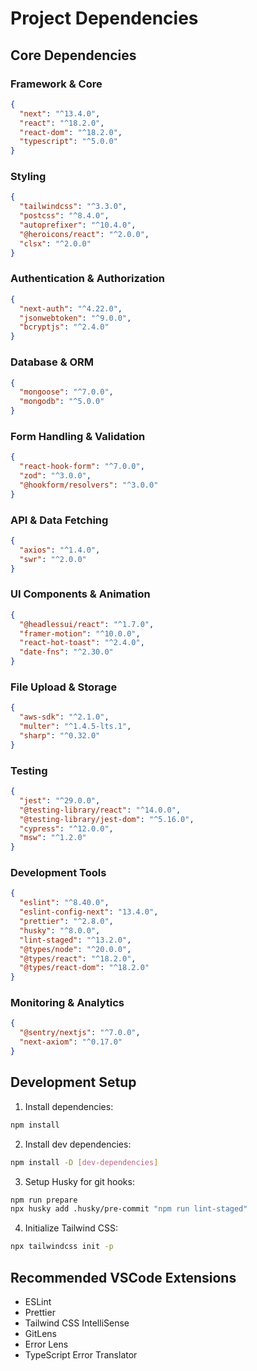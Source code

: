 # Project Dependencies

## Core Dependencies

### Framework & Core
```json
{
  "next": "^13.4.0",
  "react": "^18.2.0",
  "react-dom": "^18.2.0",
  "typescript": "^5.0.0"
}
```

### Styling
```json
{
  "tailwindcss": "^3.3.0",
  "postcss": "^8.4.0",
  "autoprefixer": "^10.4.0",
  "@heroicons/react": "^2.0.0",
  "clsx": "^2.0.0"
}
```

### Authentication & Authorization
```json
{
  "next-auth": "^4.22.0",
  "jsonwebtoken": "^9.0.0",
  "bcryptjs": "^2.4.0"
}
```

### Database & ORM
```json
{
  "mongoose": "^7.0.0",
  "mongodb": "^5.0.0"
}
```

### Form Handling & Validation
```json
{
  "react-hook-form": "^7.0.0",
  "zod": "^3.0.0",
  "@hookform/resolvers": "^3.0.0"
}
```

### API & Data Fetching
```json
{
  "axios": "^1.4.0",
  "swr": "^2.0.0"
}
```

### UI Components & Animation
```json
{
  "@headlessui/react": "^1.7.0",
  "framer-motion": "^10.0.0",
  "react-hot-toast": "^2.4.0",
  "date-fns": "^2.30.0"
}
```

### File Upload & Storage
```json
{
  "aws-sdk": "^2.1.0",
  "multer": "^1.4.5-lts.1",
  "sharp": "^0.32.0"
}
```

### Testing
```json
{
  "jest": "^29.0.0",
  "@testing-library/react": "^14.0.0",
  "@testing-library/jest-dom": "^5.16.0",
  "cypress": "^12.0.0",
  "msw": "^1.2.0"
}
```

### Development Tools
```json
{
  "eslint": "^8.40.0",
  "eslint-config-next": "13.4.0",
  "prettier": "^2.8.0",
  "husky": "^8.0.0",
  "lint-staged": "^13.2.0",
  "@types/node": "^20.0.0",
  "@types/react": "^18.2.0",
  "@types/react-dom": "^18.2.0"
}
```

### Monitoring & Analytics
```json
{
  "@sentry/nextjs": "^7.0.0",
  "next-axiom": "^0.17.0"
}
```

## Development Setup

1. Install dependencies:
```bash
npm install
```

2. Install dev dependencies:
```bash
npm install -D [dev-dependencies]
```

3. Setup Husky for git hooks:
```bash
npm run prepare
npx husky add .husky/pre-commit "npm run lint-staged"
```

4. Initialize Tailwind CSS:
```bash
npx tailwindcss init -p
```

## Recommended VSCode Extensions
- ESLint
- Prettier
- Tailwind CSS IntelliSense
- GitLens
- Error Lens
- TypeScript Error Translator 